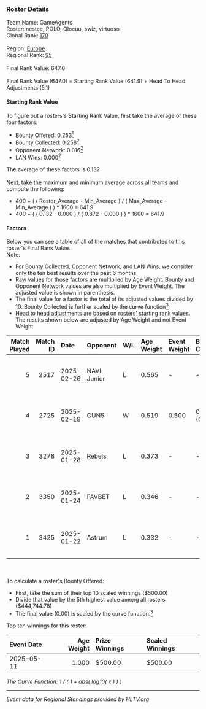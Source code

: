 ### Roster Details<br />
Team Name: GameAgents<br />
Roster: nestee, POLO, Qlocuu, swiz, virtuoso<br />
Global Rank: [170](../../standings_global_2025_06_02.md)<br />
<br />
Region: [Europe]( ../../standings_europe_2025_06_02.md)<br />
Regional Rank: [95]( ../../standings_europe_2025_06_02.md)<br />
<br />
Final Rank Value:  647.0<br />
<br />
Final Rank Value (647.0) = Starting Rank Value (641.9) + Head To Head Adjustments (5.1)<br />

#### Starting Rank Value<br />
To figure out a rosters's Starting Rank Value, first take the average of these four factors:<br />
- Bounty Offered: 0.253[<sup>1</sup>](#table2)
- Bounty Collected: 0.258[<sup>2</sup>](#table1)
- Opponent Network: 0.016[<sup>2</sup>](#table1)
- LAN Wins: 0.000[<sup>2</sup>](#table1)

The average of these factors is 0.132<br />
<br />
Next, take the maximum and minimum average across all teams and compute the following:<br />
- 400 + ( ( Roster_Average - Min_Average ) / ( Max_Average - Min_Average ) ) * 1600 = 641.9
- 400 + ( ( 0.132 - 0.000 ) / ( 0.872 - 0.000 ) ) * 1600 = 641.9


#### Factors<br />
Below you can see a table of all of the matches that contributed to this roster's Final Rank Value.<br />
Note:<br />

- For Bounty Collected, Opponent Network, and LAN Wins, we consider only the ten best results over the past 6 months.
- Raw values for those factors are multiplied by Age Weight. Bounty and Opponent Network values are also multiplied by Event Weight. The adjusted value is shown in parenthesis.
- The final value for a factor is the total of its adjusted values divided by 10. Bounty Collected is further scaled by the curve function[<sup>3</sup>](#curveFunction)
- Head to head adjustments are based on rosters' starting rank values. The results shown below are adjusted by Age Weight and not Event Weight
<span id="table1"></span><br />


| Match Played | Match ID | Date       | Opponent    | W/L | Age Weight | Event Weight | Bounty Collected | Opponent Network | LAN Wins  | H2H Adj. | Roster                               |
| -: | -: | :- | :- | :- | :- | :- | :- | :- | :- | -: | :- |
|            5 |     2517 | 2025-02-26 | NAVI Junior | L   | 0.565      | -            | -                | -                | -         |    -1.37 | nestee, POLO, Qlocuu, swiz, virtuoso |
|            4 |     2725 | 2025-02-19 | GUN5        | W   | 0.519      | 0.500        | 0.052 (0.013)    | 0.612 (0.159)    | 0 (0.000) |    14.52 | nestee, POLO, Qlocuu, swiz, virtuoso |
|            3 |     3278 | 2025-01-28 | Rebels      | L   | 0.373      | -            | -                | -                | -         |    -4.17 | nestee, POLO, Qlocuu, swiz, virtuoso |
|            2 |     3350 | 2025-01-24 | FAVBET      | L   | 0.346      | -            | -                | -                | -         |    -2.48 | nestee, POLO, Qlocuu, swiz, virtuoso |
|            1 |     3425 | 2025-01-22 | Astrum      | L   | 0.332      | -            | -                | -                | -         |    -1.44 | nestee, POLO, Qlocuu, swiz, virtuoso |

<br />
<span id="table2"></span><br />
To calculate a roster's Bounty Offered:<br />

- First, take the sum of their top 10 scaled winnings ($500.00)
- Divide that value by the 5th highest value among all rosters ($444,744.78)
- The final value (0.00) is scaled by the curve function.[<sup>3</sup>](#curveFunction)

Top ten winnings for this roster:<br />

| Event Date | Age Weight | Prize Winnings | Scaled Winnings |
| :- | -: | :- | :- |
| 2025-05-11 |      1.000 | $500.00        | $500.00         |


<span id="curveFunction"></span>_The Curve Function: 1 / ( 1 + abs( log10( x ) ) )_<br />

---
_Event data for Regional Standings provided by HLTV.org_<br />

